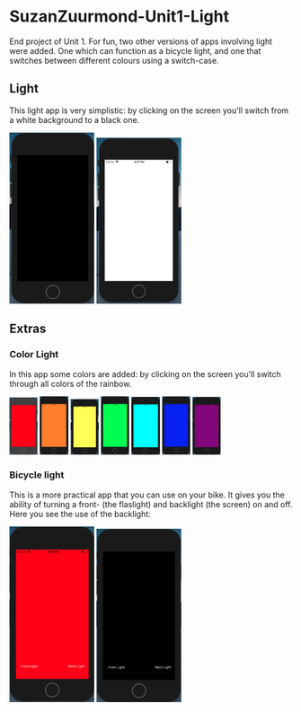 # SuzanZuurmond-Unit1-Light
End project of Unit 1. For fun, two other versions of apps involving light were added. One which can function as a bicycle light, and one that switches between different colours using a switch-case.

## Light
This light app is very simplistic: by clicking on the screen you'll switch from a white background to a black one.

<img src="doc/blackscreen.png" width="30%" title="Black Screen"> <img src="doc/whitescreen.png" width="30%" title="White Screen">

## Extras
### Color Light
In this app some colors are added: by clicking on the screen you'll switch through all colors of the rainbow.

<img src="doc/redscreen.png" width="10%" title="Red Screen"> <img src="doc/orangescreen.png" width="10%" title="Orange Screen"> <img src="doc/yellowscreen.png" width="10%" title="Yellow Screen"> <img src="doc/greenscreen.png" width="10%" height="20%" title="Green Screen"> <img src="doc/cyanscreen.png" width="10%" title="Cyan Screen"> <img src="doc/bluescreen.png" width="10%" title="Blue Screen"> <img src="doc/purplescreen.png" width="10%" title="Purple Screen">

### Bicycle light
This is a more practical app that you can use on your bike. It gives you the ability of turning a front- (the flaslight) and backlight (the screen) on and off. Here you see the use of the backlight:

<img src="doc/backlighton.png" width="30%" title="Backlight On"> <img src="doc/backlightoff.png" width="30%" title="Backlight off">
